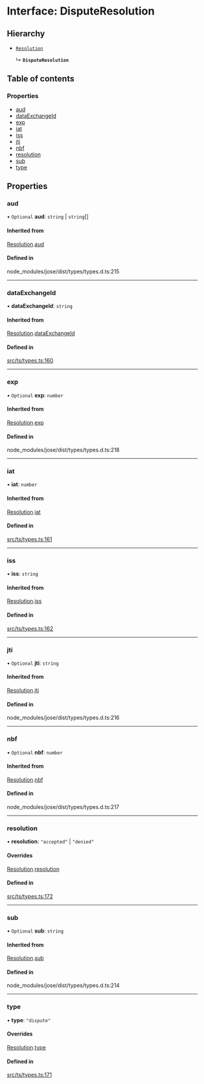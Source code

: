 # Interface: DisputeResolution

## Hierarchy

- [`Resolution`](Resolution.md)

  ↳ **`DisputeResolution`**

## Table of contents

### Properties

- [aud](DisputeResolution.md#aud)
- [dataExchangeId](DisputeResolution.md#dataexchangeid)
- [exp](DisputeResolution.md#exp)
- [iat](DisputeResolution.md#iat)
- [iss](DisputeResolution.md#iss)
- [jti](DisputeResolution.md#jti)
- [nbf](DisputeResolution.md#nbf)
- [resolution](DisputeResolution.md#resolution)
- [sub](DisputeResolution.md#sub)
- [type](DisputeResolution.md#type)

## Properties

### aud

• `Optional` **aud**: `string` \| `string`[]

#### Inherited from

[Resolution](Resolution.md).[aud](Resolution.md#aud)

#### Defined in

node_modules/jose/dist/types/types.d.ts:215

___

### dataExchangeId

• **dataExchangeId**: `string`

#### Inherited from

[Resolution](Resolution.md).[dataExchangeId](Resolution.md#dataexchangeid)

#### Defined in

[src/ts/types.ts:160](https://gitlab.com/i3-market/code/wp3/t3.2/conflict-resolution/non-repudiation-protocol/-/blob/6294cd9/src/ts/types.ts#L160)

___

### exp

• `Optional` **exp**: `number`

#### Inherited from

[Resolution](Resolution.md).[exp](Resolution.md#exp)

#### Defined in

node_modules/jose/dist/types/types.d.ts:218

___

### iat

• **iat**: `number`

#### Inherited from

[Resolution](Resolution.md).[iat](Resolution.md#iat)

#### Defined in

[src/ts/types.ts:161](https://gitlab.com/i3-market/code/wp3/t3.2/conflict-resolution/non-repudiation-protocol/-/blob/6294cd9/src/ts/types.ts#L161)

___

### iss

• **iss**: `string`

#### Inherited from

[Resolution](Resolution.md).[iss](Resolution.md#iss)

#### Defined in

[src/ts/types.ts:162](https://gitlab.com/i3-market/code/wp3/t3.2/conflict-resolution/non-repudiation-protocol/-/blob/6294cd9/src/ts/types.ts#L162)

___

### jti

• `Optional` **jti**: `string`

#### Inherited from

[Resolution](Resolution.md).[jti](Resolution.md#jti)

#### Defined in

node_modules/jose/dist/types/types.d.ts:216

___

### nbf

• `Optional` **nbf**: `number`

#### Inherited from

[Resolution](Resolution.md).[nbf](Resolution.md#nbf)

#### Defined in

node_modules/jose/dist/types/types.d.ts:217

___

### resolution

• **resolution**: ``"accepted"`` \| ``"denied"``

#### Overrides

[Resolution](Resolution.md).[resolution](Resolution.md#resolution)

#### Defined in

[src/ts/types.ts:172](https://gitlab.com/i3-market/code/wp3/t3.2/conflict-resolution/non-repudiation-protocol/-/blob/6294cd9/src/ts/types.ts#L172)

___

### sub

• `Optional` **sub**: `string`

#### Inherited from

[Resolution](Resolution.md).[sub](Resolution.md#sub)

#### Defined in

node_modules/jose/dist/types/types.d.ts:214

___

### type

• **type**: ``"dispute"``

#### Overrides

[Resolution](Resolution.md).[type](Resolution.md#type)

#### Defined in

[src/ts/types.ts:171](https://gitlab.com/i3-market/code/wp3/t3.2/conflict-resolution/non-repudiation-protocol/-/blob/6294cd9/src/ts/types.ts#L171)
